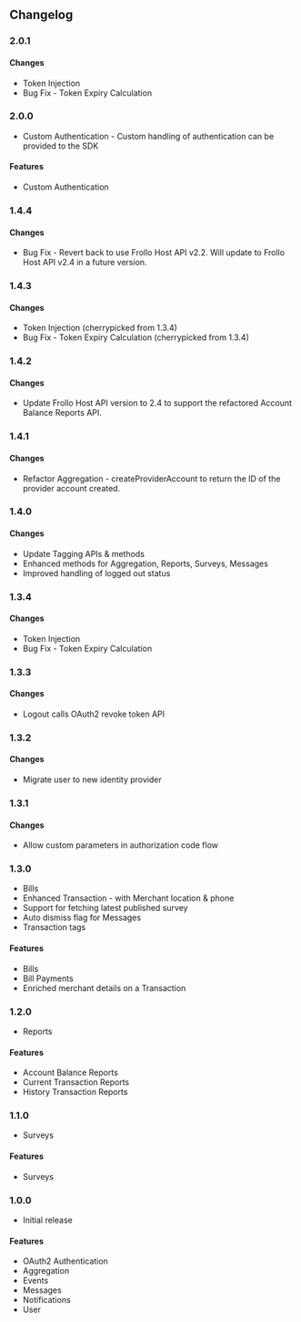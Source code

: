 ## Changelog

### 2.0.1

#### Changes
- Token Injection
- Bug Fix - Token Expiry Calculation

### 2.0.0
- Custom Authentication - Custom handling of authentication can be provided to the SDK

#### Features
- Custom Authentication

### 1.4.4

#### Changes
- Bug Fix - Revert back to use Frollo Host API v2.2. Will update to Frollo Host API v2.4 in a future version.

### 1.4.3

#### Changes
- Token Injection (cherrypicked from 1.3.4)
- Bug Fix - Token Expiry Calculation (cherrypicked from 1.3.4)

### 1.4.2

#### Changes
- Update Frollo Host API version to 2.4 to support the refactored Account Balance Reports API.

### 1.4.1

#### Changes
- Refactor Aggregation - createProviderAccount to return the ID of the provider account created.

### 1.4.0

#### Changes
- Update Tagging APIs & methods
- Enhanced methods for Aggregation, Reports, Surveys, Messages
- Improved handling of logged out status

### 1.3.4

#### Changes
- Token Injection
- Bug Fix - Token Expiry Calculation

### 1.3.3

#### Changes
- Logout calls OAuth2 revoke token API

### 1.3.2

#### Changes
- Migrate user to new identity provider

### 1.3.1

#### Changes
- Allow custom parameters in authorization code flow

### 1.3.0
- Bills
- Enhanced Transaction - with Merchant location & phone
- Support for fetching latest published survey
- Auto dismiss flag for Messages
- Transaction tags

#### Features
- Bills
- Bill Payments
- Enriched merchant details on a Transaction

### 1.2.0
- Reports

#### Features
- Account Balance Reports
- Current Transaction Reports
- History Transaction Reports

### 1.1.0
- Surveys

#### Features
- Surveys

### 1.0.0
- Initial release

#### Features
- OAuth2 Authentication
- Aggregation
- Events
- Messages
- Notifications
- User